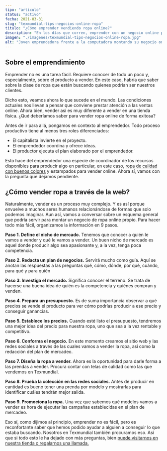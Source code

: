 ```yaml
---
tipo: "articulo"
status: "activo"
fecha: 2021-03-31
slug: "texmundial-tips-negocios-online-ropa"
titulo: "¿Cómo emprender vendiendo ropa online?"
description: "En los días que corren, emprender con un negocio online para venta de ropa es muy sencillo. Aquí le contamos cómo hacerlo."
imagen: "./imagenes/texmundial-tips-negocios-online-ropa.jpg"
alt: "Joven emprendedora frente a la computadora montando su negocio online de ropa."
---
```


## Sobre el emprendimiento
Emprender no es una tarea fácil. Requiere conocer de todo un poco y, especialmente, sobre el producto a vender. En este caso, habría que saber sobre la clase de ropa que están buscando quienes podrían ser nuestros clientes.

Dicho esto, veamos ahora lo que sucede en el mundo. Las condiciones actuales nos llevan a pensar que conviene prestar atención a las ventas online. Ahora bien, vender así es muy diferente a vender en una tienda física. ¿Qué deberíamos saber para vender ropa online de forma exitosa?

Antes de ir para allá, pongamos en contexto al emprendedor. Todo proceso productivo tiene al menos tres roles diferenciados:

- El capitalista invierte en el proyecto.
- El emprendedor coordina y ofrece ideas.
- El productor ejecuta el plan elaborado por el emprendedor.

Esto hace del emprendedor una especie de coordinador de los recursos disponibles para producir algo en particular, en este caso, <a href="https://tinyurl.com/n29arm77" target="_blank">ropa de calidad con buenos colores</a> y estampados para vender online. Ahora sí, vamos con la pregunta que dejamos pendiente.

## ¿Cómo vender ropa a través de la web?
Naturalmente, vender es un proceso muy complejo. Y es así porque envuelve a muchos seres humanos relacionándose de formas que solo podemos imaginar. Aun así, vamos a conversar sobre un esquema general que podría servir para montar un negocio de ropa online propio. Para hacer todo más fácil, organizamos la información en 9 pasos.

**Paso 1. Define el nicho de mercado.** Tenemos que conocer a quién le vamos a vender y qué le vamos a vender. Un buen nicho de mercado es aquel donde producir algo sea apasionante y, a la vez, tenga poca competencia.

**Paso 2. Redacta un plan de negocios.** Servirá mucho como guía. Aquí se anotan las respuestas a las preguntas qué, cómo, dónde, por qué, cuándo, para qué y para quién

**Paso 3. Investiga el mercado.** Significa conocer el terreno. Se trata de hacerse una buena idea de quién es la competencia y quiénes compran y venden.

**Paso 4. Prepara un presupuesto.** Es de suma importancia observar a qué precios se vende el producto para ver cómo podrías producir a ese precio y conseguir ganancias.

**Paso 5. Establece los precios.** Cuando esté listo el presupuesto, tendremos una mejor idea del precio para nuestra ropa, uno que sea a la vez rentable y competitivo.

**Paso 6. Conforma el negocio.** En este momento creamos el sitio web y las redes sociales a través de las cuales vamos a vender la ropa, así como la redacción del plan de mercadeo.

**Paso 7. Diseña la ropa a vender.** Ahora es la oportunidad para darle forma a las prendas a vender. Procura contar con telas de calidad como las que vendemos en Texmundial.

**Paso 8. Prueba la colección en las redes sociales.** Antes de producir en cantidad es bueno tener una prenda por modelo y mostrarlas para identificar cuáles tendrán mejor salida.

**Paso 9. Promociona la ropa.** Una vez que sabemos qué modelos vamos a vender es hora de ejecutar las campañas establecidas en el plan de mercadeo.

Eso sí, como dijimos al principio, emprender no es fácil, pero es reconfortante saber que hemos podido ayudar a alguien a conseguir lo que estaba buscando. Nosotros en Texmundial también procuramos eso. Así que si todo esto le ha dejado con más preguntas, bien [puede visitarnos en nuestra tienda o regalarnos una llamada.](https://wa.me/584142702886) 
